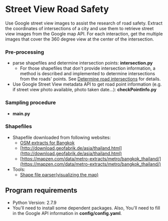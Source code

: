 # Street View Road Safety
Use Google street view images to assist the research of road safety. Extract the coordinates of intersections of a city and use them to retrieve street view images from the Google map API. For each interaction, get the multiple images that cover the 360 degree view at the center of the intersection. 

### Pre-processing
- parse shapefiles and determine intersection points: **intersection.py**
    - For those shapefiles that don't provide intersection information, a method is described and implemented to determine intersections from the roads' points. See [Determine road intersections](https://github.com/jasonlingo/StreetViewRoadSafety/blob/master/Determine%20road%20intersections.pdf) for details.
- Use Google Street View metadata API to get road point information (e.g. if street view photo available, photo taken date...): **checkPointInfo.py**

### Sampling procedure
- **main.py**

### Shapefiles
- Shapefile downloaded from following websites:
  - [OSM extracts for Bangkok](http://download.bbbike.org/osm/bbbike/Bangkok/)
  - [http://download.geofabrik.de/asia/thailand.html](http://download.geofabrik.de/asia/thailand.html)
  - [https://mapzen.com/data/metro-extracts/metro/bangkok_thailand/](https://mapzen.com/data/metro-extracts/metro/bangkok_thailand/)
- Tools:
  - [Shape file parser(visualizing the map)](http://mapshaper.org/)

## Program requirements
- Python Version: 2.7.9
- You'll need to install some dependent packages. Also, You'll need to fill in the Google API information in **config/config.yaml**.
